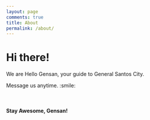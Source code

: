 ```yaml
---
layout: page
comments: true
title: About
permalink: /about/
---
```


<div>
    <h1>Hi there!</h1>
    <p>We are Hello Gensan, your guide to General Santos City.</p>
    <p>Message us anytime. :smile:</p>
    <br />
    <h4>Stay Awesome, Gensan!</h4>
</div>
